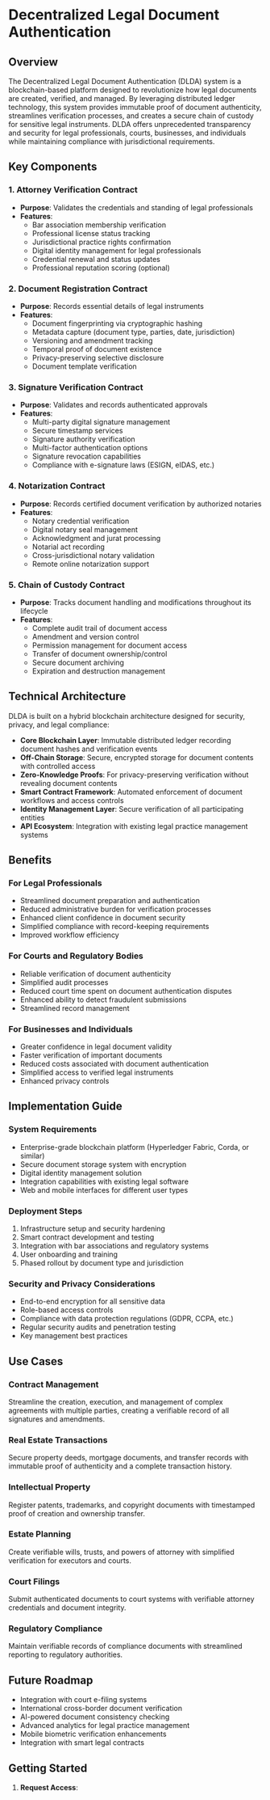 # Decentralized Legal Document Authentication

## Overview

The Decentralized Legal Document Authentication (DLDA) system is a blockchain-based platform designed to revolutionize how legal documents are created, verified, and managed. By leveraging distributed ledger technology, this system provides immutable proof of document authenticity, streamlines verification processes, and creates a secure chain of custody for sensitive legal instruments. DLDA offers unprecedented transparency and security for legal professionals, courts, businesses, and individuals while maintaining compliance with jurisdictional requirements.

## Key Components

### 1. Attorney Verification Contract
- **Purpose**: Validates the credentials and standing of legal professionals
- **Features**:
    - Bar association membership verification
    - Professional license status tracking
    - Jurisdictional practice rights confirmation
    - Digital identity management for legal professionals
    - Credential renewal and status updates
    - Professional reputation scoring (optional)

### 2. Document Registration Contract
- **Purpose**: Records essential details of legal instruments
- **Features**:
    - Document fingerprinting via cryptographic hashing
    - Metadata capture (document type, parties, date, jurisdiction)
    - Versioning and amendment tracking
    - Temporal proof of document existence
    - Privacy-preserving selective disclosure
    - Document template verification

### 3. Signature Verification Contract
- **Purpose**: Validates and records authenticated approvals
- **Features**:
    - Multi-party digital signature management
    - Secure timestamp services
    - Signature authority verification
    - Multi-factor authentication options
    - Signature revocation capabilities
    - Compliance with e-signature laws (ESIGN, eIDAS, etc.)

### 4. Notarization Contract
- **Purpose**: Records certified document verification by authorized notaries
- **Features**:
    - Notary credential verification
    - Digital notary seal management
    - Acknowledgment and jurat processing
    - Notarial act recording
    - Cross-jurisdictional notary validation
    - Remote online notarization support

### 5. Chain of Custody Contract
- **Purpose**: Tracks document handling and modifications throughout its lifecycle
- **Features**:
    - Complete audit trail of document access
    - Amendment and version control
    - Permission management for document access
    - Transfer of document ownership/control
    - Secure document archiving
    - Expiration and destruction management

## Technical Architecture

DLDA is built on a hybrid blockchain architecture designed for security, privacy, and legal compliance:

- **Core Blockchain Layer**: Immutable distributed ledger recording document hashes and verification events
- **Off-Chain Storage**: Secure, encrypted storage for document contents with controlled access
- **Zero-Knowledge Proofs**: For privacy-preserving verification without revealing document contents
- **Smart Contract Framework**: Automated enforcement of document workflows and access controls
- **Identity Management Layer**: Secure verification of all participating entities
- **API Ecosystem**: Integration with existing legal practice management systems

## Benefits

### For Legal Professionals
- Streamlined document preparation and authentication
- Reduced administrative burden for verification processes
- Enhanced client confidence in document security
- Simplified compliance with record-keeping requirements
- Improved workflow efficiency

### For Courts and Regulatory Bodies
- Reliable verification of document authenticity
- Simplified audit processes
- Reduced court time spent on document authentication disputes
- Enhanced ability to detect fraudulent submissions
- Streamlined record management

### For Businesses and Individuals
- Greater confidence in legal document validity
- Faster verification of important documents
- Reduced costs associated with document authentication
- Simplified access to verified legal instruments
- Enhanced privacy controls

## Implementation Guide

### System Requirements
- Enterprise-grade blockchain platform (Hyperledger Fabric, Corda, or similar)
- Secure document storage system with encryption
- Digital identity management solution
- Integration capabilities with existing legal software
- Web and mobile interfaces for different user types

### Deployment Steps
1. Infrastructure setup and security hardening
2. Smart contract development and testing
3. Integration with bar associations and regulatory systems
4. User onboarding and training
5. Phased rollout by document type and jurisdiction

### Security and Privacy Considerations
- End-to-end encryption for all sensitive data
- Role-based access controls
- Compliance with data protection regulations (GDPR, CCPA, etc.)
- Regular security audits and penetration testing
- Key management best practices

## Use Cases

### Contract Management
Streamline the creation, execution, and management of complex agreements with multiple parties, creating a verifiable record of all signatures and amendments.

### Real Estate Transactions
Secure property deeds, mortgage documents, and transfer records with immutable proof of authenticity and a complete transaction history.

### Intellectual Property
Register patents, trademarks, and copyright documents with timestamped proof of creation and ownership transfer.

### Estate Planning
Create verifiable wills, trusts, and powers of attorney with simplified verification for executors and courts.

### Court Filings
Submit authenticated documents to court systems with verifiable attorney credentials and document integrity.

### Regulatory Compliance
Maintain verifiable records of compliance documents with streamlined reporting to regulatory authorities.

## Future Roadmap

- Integration with court e-filing systems
- International cross-border document verification
- AI-powered document consistency checking
- Advanced analytics for legal practice management
- Mobile biometric verification enhancements
- Integration with smart legal contracts

## Getting Started

1. **Request Access**:
